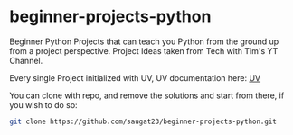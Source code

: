 # beginner-projects-python
Beginner Python Projects that can teach you Python from the ground up from a project perspective. Project Ideas taken from Tech with Tim's YT Channel.

Every single Project initialized with UV, UV documentation here:
[UV](https://docs.astral.sh/uv/)

You can clone with repo, and remove the solutions and start from there, if you wish to do so:
```bash
git clone https://github.com/saugat23/beginner-projects-python.git
```
